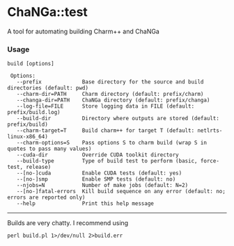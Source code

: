 # ChaNGa::test

A tool for automating building Charm++ and ChaNGa

### Usage

	build [options]
	 
	 Options:
	   --prefix             Base directory for the source and build directories (default: pwd)
	   --charm-dir=PATH     Charm directory (default: prefix/charm)
	   --changa-dir=PATH    ChaNGa directory (default: prefix/changa)
	   --log-file=FILE      Store logging data in FILE (default: prefix/build.log)
	   --build-dir          Directory where outputs are stored (default: prefix/build)
	   --charm-target=T     Build charm++ for target T (default: netlrts-linux-x86_64)
	   --charm-options=S    Pass options S to charm build (wrap S in quotes to pass many values)
	   --cuda-dir           Override CUDA toolkit directory
	   --build-type         Type of build test to perform (basic, force-test, release)
	   --[no-]cuda          Enable CUDA tests (default: yes)
	   --[no-]smp           Enable SMP tests (default: no)
	   --njobs=N            Number of make jobs (default: N=2)
	   --[no-]fatal-errors  Kill build sequence on any error (default: no; errors are reported only)
	   --help               Print this help message


---

Builds are very chatty. I recommend using

	perl build.pl 1>/dev/null 2>build.err
